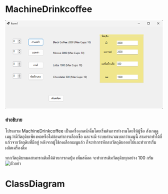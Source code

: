 # MachineDrinkcoffee


![ตัวอย่า](https://github.com/Jessadaruk/Machine_Drink/blob/main/MachineDrink/Coffee/Screenshot%202025-02-03%20203427.png)

### คำอธิบาย
โปรแกรม MachineDrinkcoffee เป็นเครื่องกดน้ำดื่มโดยเริ่มต้นการทำงานโดยให้ผู้ซื้อ สังเกตุดูเมนูว่ามีวัตถุดิบเพียงพอหรือไม่ก่อนทำการเลือกซื้อ
และจะมี ระบบคำนวณบอกว่าเมนูนี้ สามารถทำได้กี่แก้วจากวัตถุดิบที่มีอยู่ หลังจากผู้ใช้กดเลือกเมนูแล้ว ก็จะทำการหักลบวัตถุดิบออกไปและทำการเริ่มผลิตเครื่องดื่ม

หากวัตถุดิบหมดสามารถเติมได้ด้วยการกดปุ่ม เพิ่มสต๊อค จะทำการเติมวัตถุดิบทุกอย่าง 100 กรัม
![ตัวอย่า]()

# ClassDiagram



